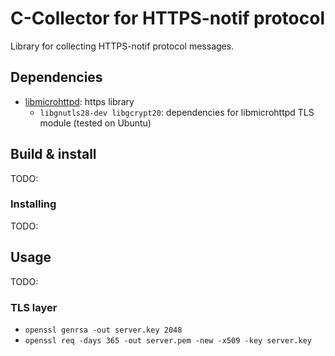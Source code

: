 # C-Collector for HTTPS-notif protocol
Library for collecting HTTPS-notif protocol messages.

## Dependencies
- [libmicrohttpd](https://www.gnu.org/software/libmicrohttpd/): https library
    - `libgnutls28-dev libgcrypt20`: dependencies for libmicrohttpd TLS module (tested on Ubuntu)

## Build & install 
TODO:

### Installing
TODO:

## Usage
TODO:

### TLS layer
- `openssl genrsa -out server.key 2048`
- `openssl req -days 365 -out server.pem -new -x509 -key server.key`
